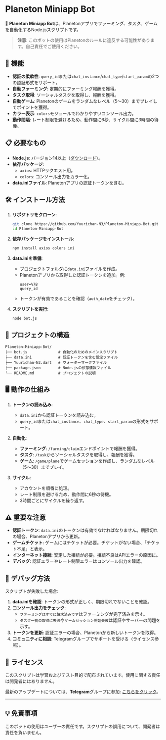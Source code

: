 # Planeton Miniapp Bot

🌟 **Planeton Miniapp Bot**は、Planetonアプリでファーミング、タスク、ゲームを自動化するNode.jsスクリプトです。

> **注意**: このボットの使用はPlanetonのルールに違反する可能性があります。自己責任でご使用ください。

## 🚀 機能

- **認証の柔軟性**: `query_id`または`chat_instance`/`chat_type`/`start_param`の2つの認証形式をサポート。
- **自動ファーミング**: 定期的にファーミング報酬を獲得。
- **タスク取得**: ソーシャルタスクを取得し、報酬を獲得。
- **自動ゲーム**: Planetonのゲームをランダムなレベル（5～30）までプレイしてポイントを獲得。
- **カラー表示**: `colors`モジュールでわかりやすいコンソール出力。
- **動作間隔**: レート制限を避けるため、動作間に6秒、サイクル間に3時間の待機。

## 📋 必要なもの

- **Node.js**: バージョン14以上（[ダウンロード](https://nodejs.org/)）。
- **依存パッケージ**:
  - `axios`: HTTPリクエスト用。
  - `colors`: コンソール出力をカラー化。
- **data.iniファイル**: Planetonアプリの認証トークンを含む。

## 🛠️ インストール方法

1. **リポジトリをクローン**:
   ```bash
   git clone https://github.com/Yuurichan-N3/Planeton-Miniapp-Bot.git
   cd Planeton-Miniapp-Bot
   ```

2. **依存パッケージをインストール**:
   ```bash
   npm install axios colors ini
   ```

3. **data.iniを準備**:
   - プロジェクトフォルダに`data.ini`ファイルを作成。
   - Planetonアプリから取得した認証トークンを追加。例:
     ```
     user=%7B
     query_id
     ```
   - トークンが有効であることを確認（`auth_date`をチェック）。

4. **スクリプトを実行**:
   ```bash
   node bot.js
   ```

## 📂 プロジェクトの構造

```
Planeton-Miniapp-Bot/
├── bot.js              # 自動化のためのメインスクリプト
├── data.ini            # 認証トークンを含む設定ファイル
├── Yuurichan-N3.dart   # ウォーターマークファイル
├── package.json        # Node.jsの依存情報ファイル
└── README.md           # プロジェクトの説明
```

## 🖥️ 動作の仕組み

1. **トークンの読み込み**:
   - `data.ini`から認証トークンを読み込む。
   - `query_id`または`chat_instance`、`chat_type`、`start_param`の形式をサポート。

2. **自動化**:
   - **ファーミング**: `/farming/claim`エンドポイントで報酬を獲得。
   - **タスク**: `/task`からソーシャルタスクを取得し、報酬を獲得。
   - **ゲーム**: `/game/plane`でゲームセッションを作成し、ランダムなレベル（5～30）までプレイ。

3. **サイクル**:
   - アカウントを順番に処理。
   - レート制限を避けるため、動作間に6秒の待機。
   - 3時間ごとにサイクルを繰り返す。

## ⚠️ 重要な注意

- **認証トークン**: `data.ini`のトークンは有効でなければなりません。期限切れの場合、Planetonアプリから更新。
- **ゲームチケット**: ゲームにはチケットが必要。チケットがない場合、「チケット不足」と表示。
- **インターネット接続**: 安定した接続が必要。接続不良はAPIエラーの原因に。
- **デバッグ**: 認証エラーやレート制限エラーはコンソール出力を確認。

## 🐛 デバッグ方法

スクリプトが失敗した場合:
1. **data.iniを確認**: トークンの形式が正しく、期限切れでないことを確認。
2. **コンソール出力をチェック**:
   - `ファーミングはすでに請求済みです`はファーミングが完了済みを示す。
   - `タスク一覧の取得に失敗`や`ゲームセッション開始失敗`は認証やサーバーの問題を示す。
3. **トークンを更新**: 認証エラーの場合、Planetonから新しいトークンを取得。
4. **コミュニティに相談**: Telegramグループでサポートを受ける（ライセンス参照）。

## 📜 ライセンス

このスクリプトは学習およびテスト目的で配布されています。使用に関する責任は開発者にはありません。

最新のアップデートについては、**Telegram**グループに参加: [こちらをクリック](https://t.me/sentineldiscus)。

---

## 💡 免責事項
このボットの使用はユーザーの責任です。スクリプトの誤用について、開発者は責任を負いません。

